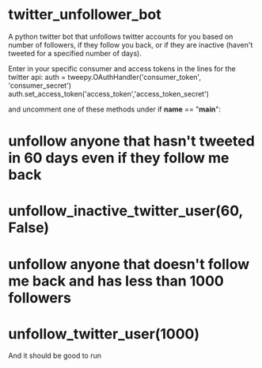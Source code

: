# twitter_unfollower_bot
A python twitter bot that unfollows twitter accounts for you based on number of followers, if they follow you back, or if they are inactive (haven't tweeted for a specified number of days).

Enter in your specific consumer and access tokens in the lines for the twitter api:
auth = tweepy.OAuthHandler('consumer_token', 'consumer_secret')
auth.set_access_token('access_token','access_token_secret')

and uncomment one of these methods under if __name__ == "__main__":
# unfollow anyone that hasn't tweeted in 60 days even if they follow me back
# unfollow_inactive_twitter_user(60, False)

# unfollow anyone that doesn't follow me back and has less than 1000 followers
# unfollow_twitter_user(1000)

And it should be good to run
